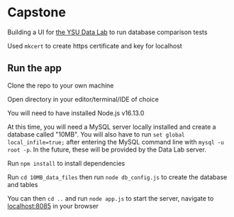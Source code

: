 # Capstone

Building a UI for [the YSU Data Lab](https://datalab.ysu.edu/) to run database comparison tests

Used `mkcert` to create https certificate and key for localhost

## Run the app

Clone the repo to your own machine

Open directory in your editor/terminal/IDE of choice

You will need to have installed Node.js v16.13.0

At this time, you will need a MySQL server locally installed and create a database called "10MB". You will also have to run `set global local_infile=true;` after entering the MySQL command line with `mysql -u root -p`. In the future, these will be provided by the Data Lab server.

Run `npm install` to install dependencies

Run `cd 10MB_data_files` then run `node db_config.js` to create the database and tables

You can then `cd ..` and run `node app.js` to start the server, navigate to [localhost:8085](https://localhost:8085) in your browser
